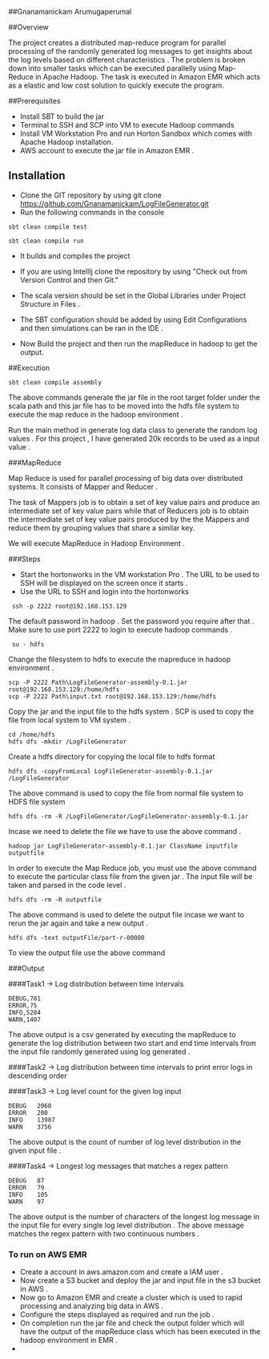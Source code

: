 ##Gnanamanickam Arumugaperumal

##Overview

The project creates a distributed map-reduce program for parallel processing of the randomly generated log messages to get insights about the log levels based on different characteristics . 
The problem is broken down into smaller tasks which can be executed parallelly using Map-Reduce in Apache Hadoop. 
The task is executed in Amazon EMR which acts as a elastic and low cost solution to quickly execute the program.

##Prerequisites

* Install SBT to build the jar
* Terminal to SSH and SCP into VM to execute Hadoop commands
* Install VM Workstation Pro and run Horton Sandbox which comes with Apache Hadoop installation.
* AWS account to execute the jar file in Amazon EMR .

## Installation

* Clone the GIT repository by using git clone https://github.com/Gnanamanickam/LogFileGenerator.git
* Run the following commands in the console

```
sbt clean compile test
```
```
sbt clean compile run
```
* It builds and compiles the project
* If you are using IntellIj clone the repository by using "Check out from Version Control and then Git."

* The scala version should be set in the Global Libraries under Project Structure in Files .
* The SBT configuration should be added by using Edit Configurations and then simulations can be ran in the IDE .
* Now Build the project and then run the  mapReduce in hadoop to get the output.

##Execution

```
sbt clean compile assembly
```

The above commands generate the jar file in the root target folder under the scala path and this jar file has to be
moved into the hdfs file system to execute the map reduce in the hadoop environment .

Run the main method in generate log data class to generate the random log values .
For this project , I have generated 20k records to be used as a input value .

###MapReduce

Map Reduce is used for parallel processing of big data over distributed systems. It consists of Mapper and Reducer .

The task of Mappers job is to obtain a set of key value pairs and produce an intermediate set of key value pairs 
while that of Reducers job is to obtain the intermediate set of key value pairs produced by the the Mappers and reduce them by grouping values that share a similar key. 

We will execute MapReduce in Hadoop Environment .

###Steps

* Start the hortonworks in the VM workstation Pro . The URL to be used to SSH will be displayed on the screen once it starts .
* Use the URL to SSH and login into the hortonworks 

```
 ssh -p 2222 root@192.168.153.129
```

The default password in hadoop . Set the password you require after that . Make sure to use port 2222 to login to execute hadoop commands .

```
 su - hdfs
```

Change the filesystem to hdfs to execute the mapreduce in hadoop environment .

```
scp -P 2222 Path\LogFileGenerator-assembly-0.1.jar root@192.168.153.129:/home/hdfs
scp -P 2222 Path\input.txt root@192.168.153.129:/home/hdfs
```

Copy the jar and the input file to the hdfs system . SCP is used to copy the file from local system to VM system .

``` 
cd /home/hdfs
hdfs dfs -mkdir /LogFileGenerator
 ```

Create a hdfs directory for copying the local file to hdfs format

``` 
hdfs dfs -copyFromLocal LogFileGenerator-assembly-0.1.jar /LogFileGenerator
 ```

The above command is used to copy the file from normal file system to HDFS file system

``` 
hdfs dfs -rm -R /LogFileGenerator/LogFileGenerator-assembly-0.1.jar
``` 

Incase we need to delete the file we have to use the above command .

``` 
hadoop jar LogFileGenerator-assembly-0.1.jar ClassName inputfile outputfile
``` 

In order to execute the Map Reduce job, you must use the above command to execute the particular class file from the given jar . The input file will be taken and parsed in the code level .

``` 
hdfs dfs -rm -R outputfile
``` 

The above command is used to delete the output file incase we want to rerun the jar again and take a new output .

``` 
hdfs dfs -text outputFile/part-r-00000
``` 

To view the output file use the above command 

###Output

####Task1 -> Log distribution between time intervals 

``` 
DEBUG,781
ERROR,75
INFO,5284
WARN,1407
``` 

The above output is a csv generated by executing the mapReduce to generate the log distribution between two start and end time intervals from the input file randomly generated using log generated .

####Task2 -> Log distribution between time intervals to print error logs in descending order

####Task3 -> Log level count for the given log input

``` 
DEBUG   2060
ERROR   200
INFO    13987
WARN    3756
``` 

The above output is the count of number of log level distribution in the given input file .

####Task4 -> Longest log messages that matches a regex pattern

``` 
DEBUG   87
ERROR   79
INFO    105
WARN    97
``` 

The above output is the number of characters of the longest log message in the input file for every single log level distribution .
The above message matches the regex pattern with two continuous numbers .

### To run on AWS EMR 

* Create a account in aws.amazon.com and create a IAM user .
* Now create a S3 bucket and deploy the jar and input file in the s3 bucket in AWS .
* Now go to Amazon EMR and create a cluster which is used to rapid processing and analyzing big data in AWS .
* Configure the steps displayed as required and run the job .
* On completion run the jar file and check the output folder which will have the output of the mapReduce class which has been executed in the hadoop environment in EMR .
* 


